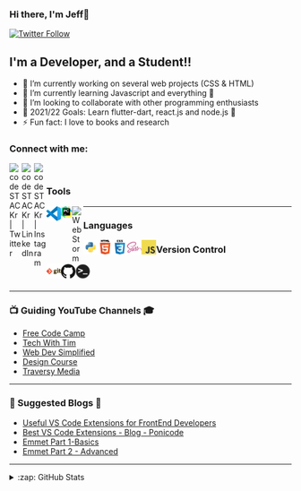 ### Hi there, I'm Jeff👋

[![Twitter Follow](https://img.shields.io/twitter/follow/Theuri0411?color=1DA1F2&logo=twitter&style=for-the-badge)](https://twitter.com/intent/follow?original_referer=https%3A%2F%2Fgithub.com%2FTheuri0411&screen_name=Theuri0411)

## I'm a Developer, and a Student!!

- 🔭 I’m currently working on several web projects (CSS & HTML)
- 🌱 I’m currently learning Javascript and everything 🤣
- 👯 I’m looking to collaborate with other programming enthusiasts
- 🥅 2021/22 Goals: Learn flutter-dart, react.js and node.js 💪
- ⚡ Fun fact: I love to books and research

### Connect with me:

[<img align="left" alt="codeSTACKr | Twitter" width="22px" src="https://cdn.jsdelivr.net/npm/simple-icons@v3/icons/twitter.svg" />][twitter]
[<img align="left" alt="codeSTACKr | LinkedIn" width="22px" src="https://cdn.jsdelivr.net/npm/simple-icons@v3/icons/linkedin.svg" />][linkedin]
[<img align="left" alt="codeSTACKr | Instagram" width="22px" src="https://cdn.jsdelivr.net/npm/simple-icons@v3/icons/instagram.svg" />][instagram]

<br />

### Tools

<img align="left" alt="Visual Studio Code" width="26px" src="https://raw.githubusercontent.com/github/explore/80688e429a7d4ef2fca1e82350fe8e3517d3494d/topics/visual-studio-code/visual-studio-code.png" />

<img align="left" alt="PyCharm" width="20px" src="pycharm.jpg" />

<img align="left" alt="WebStorm" width="20px" src="https://seeklogo.com/images/W/webstorm-logo-691E749F21-seeklogo.com.png" />

---

### Languages

<img align="left" alt="Python 3" width="26px" src="https://raw.githubusercontent.com/github/explore/80688e429a7d4ef2fca1e82350fe8e3517d3494d/topics/python/python.png" />
<img align="left" alt="HTML5" width="26px" src="https://raw.githubusercontent.com/github/explore/80688e429a7d4ef2fca1e82350fe8e3517d3494d/topics/html/html.png" />
<img align="left" alt="CSS3" width="26px" src="https://raw.githubusercontent.com/github/explore/80688e429a7d4ef2fca1e82350fe8e3517d3494d/topics/css/css.png" />
<img align="left" alt="Sass" width="26px" src="https://raw.githubusercontent.com/github/explore/80688e429a7d4ef2fca1e82350fe8e3517d3494d/topics/sass/sass.png" />
<img align="left" alt="JavaScript" width="26px" src="https://raw.githubusercontent.com/github/explore/80688e429a7d4ef2fca1e82350fe8e3517d3494d/topics/javascript/javascript.png"

---

### Version Control

<img align="left" alt="Git" width="26px" src="https://raw.githubusercontent.com/github/explore/80688e429a7d4ef2fca1e82350fe8e3517d3494d/topics/git/git.png" />
<img align="left" alt="GitHub" width="26px" src="https://raw.githubusercontent.com/github/explore/78df643247d429f6cc873026c0622819ad797942/topics/github/github.png" />
<img align="left" alt="Terminal" width="26px" src="https://raw.githubusercontent.com/github/explore/80688e429a7d4ef2fca1e82350fe8e3517d3494d/topics/terminal/terminal.png" />

<br />
<br />

---

### 📺 Guiding YouTube Channels 🎓

<!-- YOUTUBE:START -->

- [Free Code Camp](https://www.youtube.com/c/Freecodecamp)
- [Tech With Tim](https://www.youtube.com/c/TechWithTim)
- [Web Dev Simplified](https://www.youtube.com/c/WebDevSimplified)
- [Design Course](https://www.youtube.com/c/DesignCourse)
- [Traversy Media](https://www.youtube.com/c/TraversyMedia)
<!-- YOUTUBE:END -->

---

### 📕 Suggested Blogs 🦉

<!-- BLOG-POST-LIST:START -->

- [Useful VS Code Extensions for FrontEnd Developers](https://www.smashingmagazine.com/2021/05/useful-vs-code-extensions-web-developers/)
- [Best VS Code Extensions - Blog - Ponicode](https://www.ponicode.com/blog/best-extensions-for-vs-code)
- [Emmet Part 1-Basics](https://www.codestackr.com/blog/emmet-basics-part-1/)
- [Emmet Part 2 - Advanced](https://dev.to/codestackr/emmet-part-2-advanced-4c65)
<!-- BLOG-POST-LIST:END -->

---

</details>

<details>
  <summary>:zap: GitHub Stats</summary>

  <img align="left" alt="Jeff's GitHub Stats" src="https://github-readme-stats.Theuri0411.vercel.app/api?username=Theuri0411&show_icons=true&hide_border=true" />

</details>

[twitter]: https://twitter.com/Theuri0411
[instagram]: https://instagram.com/jeffshady_
[linkedin]: https://linkedin.com/in/jeff-theuri-48818520b

